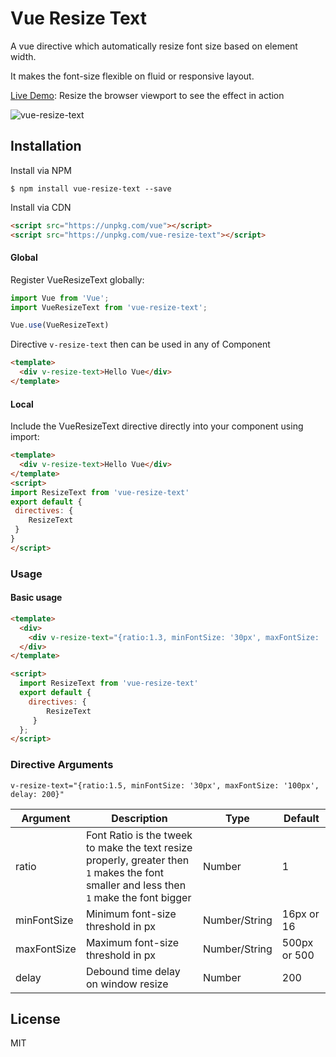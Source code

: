 # Vue Resize Text

A vue directive which automatically resize font size based on element width.

It makes the font-size flexible on fluid or responsive layout.

[Live Demo](https://jayeshlab.github.io/vue-resize-text/index.html): Resize the browser viewport to see the effect in action

![vue-resize-text](https://user-images.githubusercontent.com/36194663/48419503-21935780-e77e-11e8-8a2f-6a1c9e33f740.gif)

## Installation

Install via NPM

`$ npm install vue-resize-text --save`

Install via CDN

```html
<script src="https://unpkg.com/vue"></script>
<script src="https://unpkg.com/vue-resize-text"></script>
```

#### Global

Register VueResizeText globally:

```javascript
import Vue from 'Vue';
import VueResizeText from 'vue-resize-text';

Vue.use(VueResizeText)
```
Directive ```v-resize-text``` then can be used in any of Component

```html
<template>
  <div v-resize-text>Hello Vue</div>
</template>
```

#### Local

Include the VueResizeText  directive directly into your component using import:

```html
<template>
  <div v-resize-text>Hello Vue</div>
</template>
<script>
import ResizeText from 'vue-resize-text'
export default {
 directives: {
    ResizeText
 }
}
</script>
```

### Usage

#### Basic usage

```html
<template>
  <div>
    <div v-resize-text="{ratio:1.3, minFontSize: '30px', maxFontSize: '100px', delay: 200}">Hello Vue</div>
  </div>
</template>

<script>
  import ResizeText from 'vue-resize-text'
  export default {
    directives: {
        ResizeText
     }
  };
</script>
```

### Directive Arguments
`v-resize-text="{ratio:1.5, minFontSize: '30px', maxFontSize: '100px', delay: 200}"`

| Argument         | Description                 |  Type         |  Default     | 
| -----------      | ---------------             | ------------  | ------------ | 
|  ratio           |  Font Ratio is the tweek to make the text resize properly, greater then `1` makes the font smaller and less then `1` make the font bigger | Number        |     1       |
|  minFontSize     |  Minimum font-size threshold in px| Number/String |     16px or 16       |      -            |
|  maxFontSize     |  Maximum font-size threshold in px| Number/String  |     500px  or 500      |      -         |
|  delay           |  Debound time delay on window resize | Number        |  200   |      -        |

## License

MIT